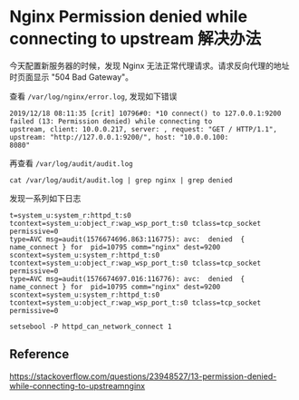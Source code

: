 # Nginx Permission denied while connecting to upstream 解决办法

今天配置新服务器的时候，发现 Nginx 无法正常代理请求。请求反向代理的地址时页面显示 "504 Bad Gateway"。

查看 `/var/log/nginx/error.log`, 发现如下错误
```
2019/12/18 08:11:35 [crit] 10796#0: *10 connect() to 127.0.0.1:9200 failed (13: Permission denied) while connecting to 
upstream, client: 10.0.0.217, server: , request: "GET / HTTP/1.1", upstream: "http://127.0.0.1:9200/", host: "10.0.0.100:
8080"
```

再查看 `/var/log/audit/audit.log`

```
cat /var/log/audit/audit.log | grep nginx | grep denied
```

发现一系列如下日志

```
t=system_u:system_r:httpd_t:s0 tcontext=system_u:object_r:wap_wsp_port_t:s0 tclass=tcp_socket permissive=0
type=AVC msg=audit(1576674696.863:116775): avc:  denied  { name_connect } for  pid=10795 comm="nginx" dest=9200 scontext=system_u:system_r:httpd_t:s0 tcontext=system_u:object_r:wap_wsp_port_t:s0 tclass=tcp_socket permissive=0
type=AVC msg=audit(1576674697.016:116776): avc:  denied  { name_connect } for  pid=10795 comm="nginx" dest=9200 scontext=system_u:system_r:httpd_t:s0 tcontext=system_u:object_r:wap_wsp_port_t:s0 tclass=tcp_socket permissive=0
```


```
setsebool -P httpd_can_network_connect 1
```

## Reference
https://stackoverflow.com/questions/23948527/13-permission-denied-while-connecting-to-upstreamnginx
